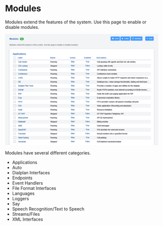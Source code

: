 # Modules

Modules extend the features of the system. Use this page to enable or
disable modules.

![image](../_static/images/advanced/modules/fusionpbx_modules1.png)

Modules have several different categories.

- Applications
- Auto
- Dialplan Interfaces
- Endpoints
- Event Handlers
- File Format Interfaces
- Languages
- Loggers
- Say
- Speech Recognition/Text to Speech
- Streams/Files
- XML Interfaces
